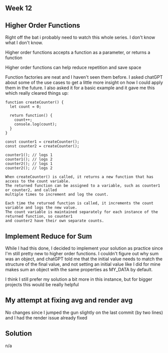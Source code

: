 ## Week 12

## Higher Order Functions

Right off the bat i probably need to watch this whole series. I don't know what I don't know.

Higher order functions accepts a function as a parameter, or returns a function

Higher order functions can help reduce repetition and save space

Function factories are neat and I haven't seen them before. I asked chatGPT about some of the use cases to get a little more insight on how I could apply them in the future. I also asked it for a basic example and it gave me this which really cleared things up:

```
function createCounter() {
  let count = 0;

  return function() {
    count++;
    console.log(count);
  }
}

const counter1 = createCounter();
const counter2 = createCounter();

counter1(); // logs 1
counter1(); // logs 2
counter2(); // logs 1
counter2(); // logs 2

When createCounter() is called, it returns a new function that has access to the count variable.
The returned function can be assigned to a variable, such as counter1 or counter2, and called
multiple times to increment and log the count.

Each time the returned function is called, it increments the count variable and logs the new value.
The count variable is maintained separately for each instance of the returned function, so counter1
and counter2 have their own separate counts.
```

## Implement Reduce for Sum

While I had this done, I decided to implement your solution as practice since I'm still pretty new to higher order functions. I couldn't figure out why sum was an object, and chatGPT told me that the initial value needs to match the structure of the final value, and not setting an initial value like I did for mine makes sum an object with the same properties as MY_DATA by default.

I think I still prefer my solution a bit more in this instance, but for bigger projects this would be really helpful

## My attempt at fixing avg and render avg

No changes since I jumped the gun slightly on the last commit (by two lines) and I had the render issue already fixed

## Solution

n/a
